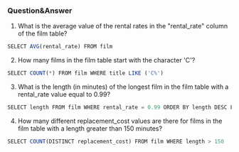 ### Question&Answer

1. What is the average value of the rental rates in the "rental_rate" column of the film table?
```js
SELECT AVG(rental_rate) FROM film
```
2. How many films in the film table start with the character 'C'?
```js
SELECT COUNT(*) FROM film WHERE title LIKE ('C%')
```
3. What is the length (in minutes) of the longest film in the film table with a rental_rate value equal to 0.99?
```js
SELECT length FROM film WHERE rental_rate = 0.99 ORDER BY length DESC LIMIT 1
```
4. How many different replacement_cost values are there for films in the film table with a length greater than 150 minutes?
```js
SELECT COUNT(DISTINCT replacement_cost) FROM film WHERE length > 150
```
